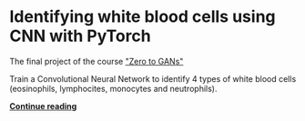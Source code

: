 # Identifying white blood cells using CNN with PyTorch

The final project of the course ["Zero to GANs"](http://zerotogans.org/)

Train a Convolutional Neural Network to identify 4 types of white blood cells (eosinophils, lymphocites, monocytes and neutrophils).

**[Continue reading](https://alexkovalyov.com/blog/identifying-blood-cells/)**
